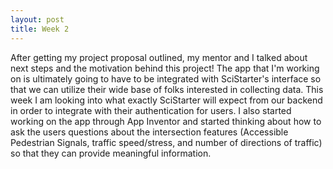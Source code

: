 ```yaml
---
layout: post
title: Week 2
---
```


After getting my project proposal outlined, my mentor and I talked about next steps and the motivation behind this project! The app that I'm working on is ultimately going to have to be integrated with SciStarter's interface so that we can utilize their wide base of folks interested in collecting data. This week I am looking into what exactly SciStarter will expect from our backend in order to integrate with their authentication for users. I also started working on the app through App Inventor and started thinking about how to ask the users questions about the intersection features (Accessible Pedestrian Signals, traffic speed/stress, and number of directions of traffic) so that they can provide meaningful information.
